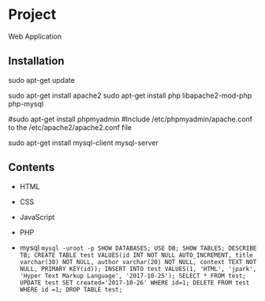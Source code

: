 # Project 

Web Application

## Installation

sudo apt-get update

sudo apt-get install apache2
sudo apt-get install php libapache2-mod-php php-mysql

#sudo apt-get install phpmyadmin
#Include /etc/phpmyadmin/apache.conf to the /etc/apache2/apache2.conf file

sudo apt-get install mysql-client mysql-server

## Contents
- HTML

- CSS

- JavaScript

- PHP

- mysql
`
mysql -uroot -p
SHOW DATABASES;
USE DB;
SHOW TABLES;
DESCRIBE TB;
CREATE TABLE test VALUES(id INT NOT NULL AUTO_INCREMENT, title varchar(30) NOT NULL, author varchar(20) NOT NULL, context TEXT NOT NULL, PRIMARY KEY(id));
INSERT INTO test VALUES(1, 'HTML', 'jpark', 'Hyper Text Markup Language', '2017-10-25');
SELECT * FROM test;
UPDATE test SET created='2017-10-26' WHERE id=1;
DELETE FROM test WHERE id =1;
DROP TABLE test;
`
